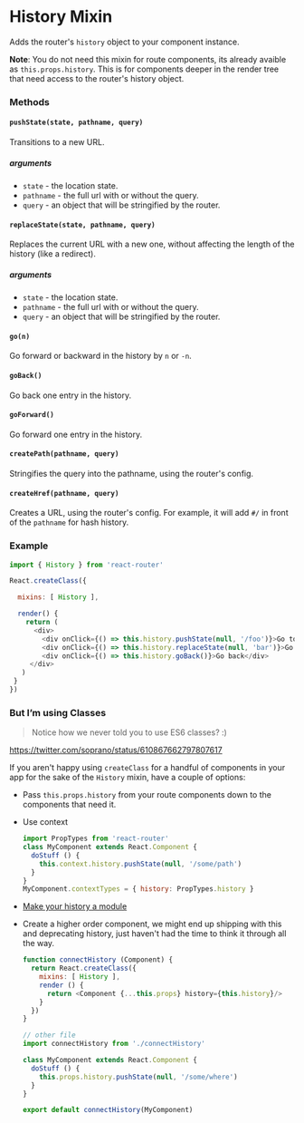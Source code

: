# History Mixin

Adds the router's `history` object to your component instance.

**Note**: You do not need this mixin for route components, its already
avaible as `this.props.history`. This is for components deeper in the
render tree that need access to the router's history object.

### Methods

#### `pushState(state, pathname, query)`

Transitions to a new URL.

##### arguments

- `state` - the location state.
- `pathname` - the full url with or without the query.
- `query` - an object that will be stringified by the router.

#### `replaceState(state, pathname, query)`

Replaces the current URL with a new one, without affecting the length of
the history (like a redirect).

##### arguments

- `state` - the location state.
- `pathname` - the full url with or without the query.
- `query` - an object that will be stringified by the router.

#### `go(n)`

Go forward or backward in the history by `n` or `-n`.

#### `goBack()`

Go back one entry in the history.

#### `goForward()`

Go forward one entry in the history.

#### `createPath(pathname, query)`

Stringifies the query into the pathname, using the router's config.

#### `createHref(pathname, query)`

Creates a URL, using the router's config. For example, it will add `#/` in
front of the `pathname` for hash history.

### Example

```js
import { History } from 'react-router'

React.createClass({

  mixins: [ History ],

  render() {
    return (
      <div>
        <div onClick={() => this.history.pushState(null, '/foo')}>Go to foo</div>
        <div onClick={() => this.history.replaceState(null, 'bar')}>Go to bar without creating a new history entry</div>
        <div onClick={() => this.history.goBack()}>Go back</div>
     </div>
   )
 }
})
```

### But I’m using Classes

> Notice how we never told you to use ES6 classes? :)

https://twitter.com/soprano/status/610867662797807617

If you aren't happy using `createClass` for a handful of components in
your app for the sake of the `History` mixin, have a couple of options:

- Pass `this.props.history` from your route components down to the
  components that need it.

- Use context

    ```js
    import PropTypes from 'react-router'
    class MyComponent extends React.Component {
      doStuff () {
        this.context.history.pushState(null, '/some/path')
      }
    }
    MyComponent.contextTypes = { history: PropTypes.history }
    ```

- [Make your history a module](/docs/advanced/NavigatingOutsideOfComponents.md)

- Create a higher order component, we might end up shipping with this
  and deprecating history, just haven't had the time to think it through
  all the way.

    ```js
    function connectHistory (Component) {
      return React.createClass({
        mixins: [ History ],
        render () {
          return <Component {...this.props} history={this.history}/>
        }
      })
    }

    // other file
    import connectHistory from './connectHistory'

    class MyComponent extends React.Component {
      doStuff () {
        this.props.history.pushState(null, '/some/where')
      }
    }

    export default connectHistory(MyComponent)
    ```

